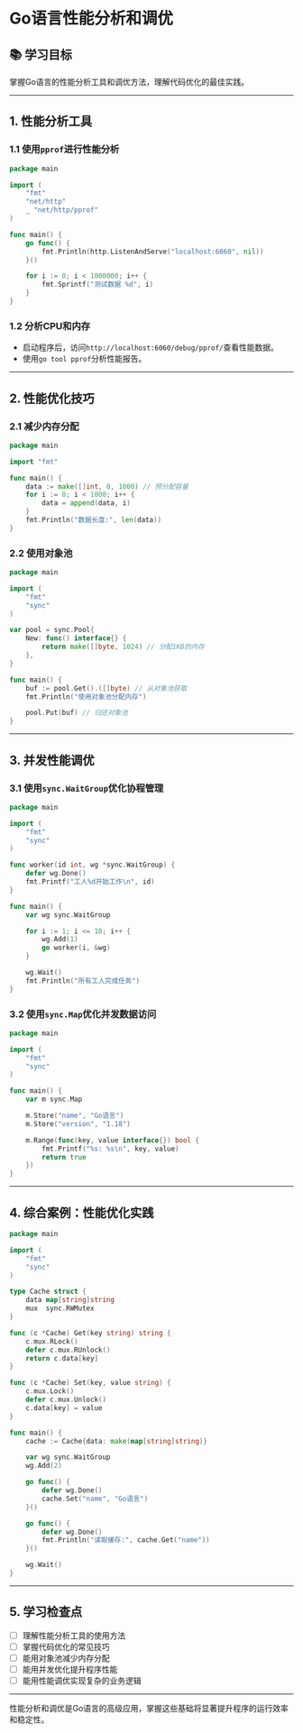 # Go语言性能分析和调优

## 📚 学习目标
掌握Go语言的性能分析工具和调优方法，理解代码优化的最佳实践。

---

## 1. 性能分析工具

### 1.1 使用`pprof`进行性能分析
```go
package main

import (
    "fmt"
    "net/http"
    _ "net/http/pprof"
)

func main() {
    go func() {
        fmt.Println(http.ListenAndServe("localhost:6060", nil))
    }()

    for i := 0; i < 1000000; i++ {
        fmt.Sprintf("测试数据 %d", i)
    }
}
```

### 1.2 分析CPU和内存
- 启动程序后，访问`http://localhost:6060/debug/pprof/`查看性能数据。
- 使用`go tool pprof`分析性能报告。

---

## 2. 性能优化技巧

### 2.1 减少内存分配
```go
package main

import "fmt"

func main() {
    data := make([]int, 0, 1000) // 预分配容量
    for i := 0; i < 1000; i++ {
        data = append(data, i)
    }
    fmt.Println("数据长度:", len(data))
}
```

### 2.2 使用对象池
```go
package main

import (
    "fmt"
    "sync"
)

var pool = sync.Pool{
    New: func() interface{} {
        return make([]byte, 1024) // 分配1KB的内存
    },
}

func main() {
    buf := pool.Get().([]byte) // 从对象池获取
    fmt.Println("使用对象池分配内存")

    pool.Put(buf) // 归还对象池
}
```

---

## 3. 并发性能调优

### 3.1 使用`sync.WaitGroup`优化协程管理
```go
package main

import (
    "fmt"
    "sync"
)

func worker(id int, wg *sync.WaitGroup) {
    defer wg.Done()
    fmt.Printf("工人%d开始工作\n", id)
}

func main() {
    var wg sync.WaitGroup

    for i := 1; i <= 10; i++ {
        wg.Add(1)
        go worker(i, &wg)
    }

    wg.Wait()
    fmt.Println("所有工人完成任务")
}
```

### 3.2 使用`sync.Map`优化并发数据访问
```go
package main

import (
    "fmt"
    "sync"
)

func main() {
    var m sync.Map

    m.Store("name", "Go语言")
    m.Store("version", "1.18")

    m.Range(func(key, value interface{}) bool {
        fmt.Printf("%s: %s\n", key, value)
        return true
    })
}
```

---

## 4. 综合案例：性能优化实践
```go
package main

import (
    "fmt"
    "sync"
)

type Cache struct {
    data map[string]string
    mux  sync.RWMutex
}

func (c *Cache) Get(key string) string {
    c.mux.RLock()
    defer c.mux.RUnlock()
    return c.data[key]
}

func (c *Cache) Set(key, value string) {
    c.mux.Lock()
    defer c.mux.Unlock()
    c.data[key] = value
}

func main() {
    cache := Cache{data: make(map[string]string)}

    var wg sync.WaitGroup
    wg.Add(2)

    go func() {
        defer wg.Done()
        cache.Set("name", "Go语言")
    }()

    go func() {
        defer wg.Done()
        fmt.Println("读取缓存:", cache.Get("name"))
    }()

    wg.Wait()
}
```

---

## 5. 学习检查点

- [ ] 理解性能分析工具的使用方法
- [ ] 掌握代码优化的常见技巧
- [ ] 能用对象池减少内存分配
- [ ] 能用并发优化提升程序性能
- [ ] 能用性能调优实现复杂的业务逻辑

---

性能分析和调优是Go语言的高级应用，掌握这些基础将显著提升程序的运行效率和稳定性。
